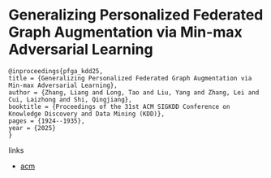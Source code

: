 # Generalizing Personalized Federated Graph Augmentation via Min-max Adversarial Learning

```
@inproceedings{pfga_kdd25,
title = {Generalizing Personalized Federated Graph Augmentation via Min-max Adversarial Learning},
author = {Zhang, Liang and Long, Tao and Liu, Yang and Zhang, Lei and Cui, Laizhong and Shi, Qingjiang},
booktitle = {Proceedings of the 31st ACM SIGKDD Conference on Knowledge Discovery and Data Mining (KDD)},
pages = {1924--1935},
year = {2025}
}
```

links
- [acm](https://dl.acm.org/doi/10.1145/3690624.3709311)

